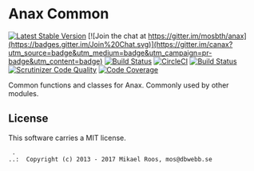 Anax Common
==================================

[![Latest Stable Version](https://poser.pugx.org/anax/common/v/stable)](https://packagist.org/packages/anax/common)
[![Join the chat at https://gitter.im/mosbth/anax](https://badges.gitter.im/Join%20Chat.svg)](https://gitter.im/canax?utm_source=badge&utm_medium=badge&utm_campaign=pr-badge&utm_content=badge)
[![Build Status](https://travis-ci.org/canax/common.svg?branch=master)](https://travis-ci.org/canax/common)
[![CircleCI](https://circleci.com/gh/canax/common.svg?style=svg)](https://circleci.com/gh/canax/common)
[![Build Status](https://scrutinizer-ci.com/g/canax/common/badges/build.png?b=master)](https://scrutinizer-ci.com/g/canax/common/build-status/master)
[![Scrutinizer Code Quality](https://scrutinizer-ci.com/g/canax/common/badges/quality-score.png?b=master)](https://scrutinizer-ci.com/g/canax/common/?branch=master)
[![Code Coverage](https://scrutinizer-ci.com/g/canax/common/badges/coverage.png?b=master)](https://scrutinizer-ci.com/g/canax/common/?branch=master)

Common functions and classes for Anax. Commonly used by other modules.



License
------------------

This software carries a MIT license.



```
 .  
..:  Copyright (c) 2013 - 2017 Mikael Roos, mos@dbwebb.se
```
